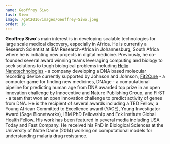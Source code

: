```yaml
---
name: Geoffrey Siwo
last: Siwo
image: /get2016/images/Geoffrey-Siwo.jpeg
order: 16
---
```


**Geoffrey Siwo**'s main interest is in developing scalable technologies for large scale medical discovery, especially in Africa. He is currently a Research Scientist at IBM Research-Africa in Johannesburg, South Africa where he is initiating new projects in digital medicine. Previously, he co-founded several award winning teams leveraging computing and biology to seek solutions to tough biological problems including [Helix Nanotechnologies](http://helixnano.com/) - a company developing a DNA based molecular recording device currently supported by Johnson and Johnson, [Fit2Cure](http://fit2cure.com/) - a computer game for finding new medicines, DNAge - a computational pipeline for predicting human age from DNA awarded top prize in an open innovation challenge by Innocentive and Nature Publishing Group, and FIrST - a team that won an open innovation challenge to predict activity of genes from DNA. He is the recipient of several awards including a TED Fellow, a Young African Committed to Excellence award (YACE), Young Investigator Award (Sage Bionetworks), IBM PhD Fellowship and Eck Institute Global Health Fellow. His work has been featured in several media including USA Today and Fast Company. He received his PhD in Biological Sciences at the University of Notre Dame (2014) working on computational models for understanding malaria drug resistance.
